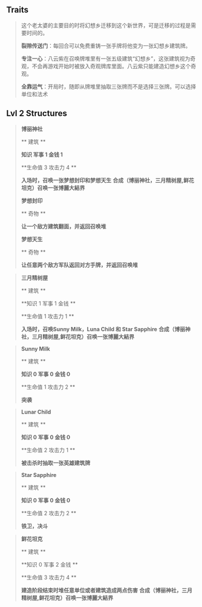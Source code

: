 ## Traits
>这个老太婆的主要目的时将幻想乡迁移到这个新世界，可是迁移的过程是需要时间的。
>
>**裂隙传送门**：每回合可以免费重铸一张手牌将他变为一张幻想乡建筑牌。
>
>**专注一心**：八云紫在召唤牌堆里有一张五级建筑“幻想乡”，这张建筑视为奇观，不会再游戏开始时被放入奇观牌库里面。八云紫只能建造幻想乡这个奇观。
>
>**全靠运气**：开局时，随即从牌堆里抽取三张牌而不是选择三张牌。可以选择单位和法术
>



## Lvl 2 Structures
>
> **博丽神社**
>
>** 建筑 **
>
> **知识  军事 1 金钱 1** 
>
> **生命值 3	攻击力 4 **
>
> **入场时，召唤一张梦想封印和梦想天生**
> **合成（博丽神社，三月精树屋,鲜花坦克）召唤一张博麗大結界**
>
> **梦想封印**
>
>** 奇物 **
>
> **让一个敌方建筑翻面，并返回召唤堆**
> 
> **梦想天生**
>
>** 奇物 **
>
> **让任意两个敌方军队返回对方手牌，并返回召唤堆**

>
> **三月精树屋**
>
>** 建筑 **
>
> **知识 1 军事 1 金钱 ** 
>
> **生命值 1	攻击力 1 **
>
> **入场时，召唤Sunny Milk，Luna Child 和 Star Sapphire**
> **合成（博丽神社，三月精树屋,鲜花坦克）召唤一张博麗大結界**

>
> **Sunny Milk**
>
>** 建筑 **
>
> **知识 0 军事 0 金钱 0** 
>
> **生命值 1	攻击力 2 **
>
> **突袭**

>
> **Lunar Child**
>
>** 建筑 **
>
> **知识 0 军事 0 金钱 0** 
>
> **生命值 2	攻击力 1 **
>
> **被击杀时抽取一张英雄建筑牌**

>
> **Star Sapphire**
>
>** 建筑 **
>
> **知识 0 军事 0 金钱 0** 
>
> **生命值 2	攻击力 2 **
>
> **铁卫，决斗**

>
> **鲜花坦克**
>
>** 建筑 **
>
> **知识 0 军事 2 金钱 ** 
>
> **生命值 3	攻击力 4 **
>
> **建造阶段结束时堆任意单位或者建筑造成两点伤害**
> **合成（博丽神社，三月精树屋,鲜花坦克）召唤一张博麗大結界**
